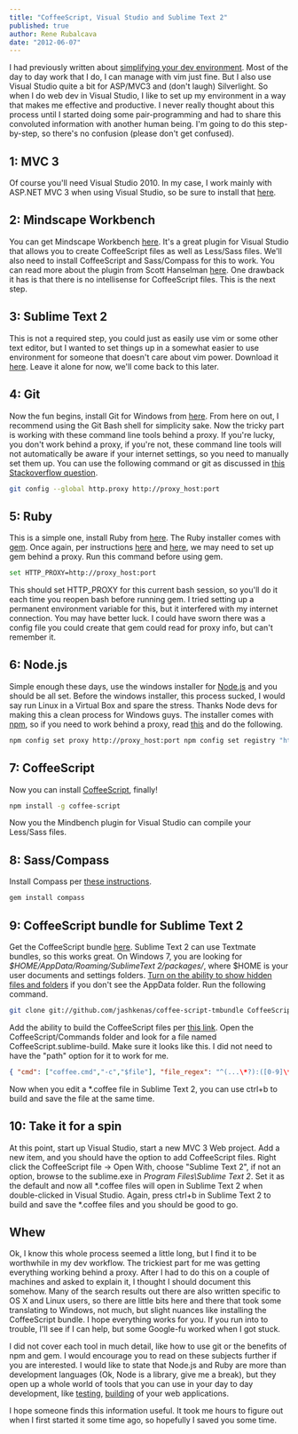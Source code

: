 ```yaml
---
title: "CoffeeScript, Visual Studio and Sublime Text 2"
published: true
author: Rene Rubalcava
date: "2012-06-07"
---
```


I had previously written about [simplifying your dev environment](https://odoe.net/blog/?p=200). Most of the day to day work that I do, I can manage with vim just fine. But I also use Visual Studio quite a bit for ASP/MVC3 and (don't laugh) Silverlight. So when I do web dev in Visual Studio, I like to set up my environment in a way that makes me effective and productive. I never really thought about this process until I started doing some pair-programming and had to share this convoluted information with another human being. I'm going to do this step-by-step, so there's no confusion (please don't get confused).

## 1: MVC 3

Of course you'll need Visual Studio 2010. In my case, I work mainly with ASP.NET MVC 3 when using Visual Studio, so be sure to install that [here](http://www.asp.net/mvc/mvc3).

## 2: Mindscape Workbench

You can get Mindscape Workbench [here](http://www.mindscapehq.com/products/web-workbench). It's a great plugin for Visual Studio that allows you to create CoffeeScript files as well as Less/Sass files. We'll also need to install CoffeeScript and Sass/Compass for this to work. You can read more about the plugin from Scott Hanselman [here](http://www.hanselman.com/blog/CoffeeScriptSassAndLESSSupportForVisualStudioAndASPNETWithTheMindscapeWebWorkbench.aspx). One drawback it has is that there is no intellisense for CoffeeScript files. This is the next step.

## 3: Sublime Text 2

This is not a required step, you could just as easily use vim or some other text editor, but I wanted to set things up in a somewhat easier to use environment for someone that doesn't care about vim power. Download it [here](http://www.sublimetext.com/2). Leave it alone for now, we'll come back to this later.

## 4: Git

Now the fun begins, install Git for Windows from [here](http://git-scm.com/downloads). From here on out, I recommend using the Git Bash shell for simplicity sake. Now the tricky part is working with these command line tools behind a proxy. If you're lucky, you don't work behind a proxy, if you're not, these command line tools will not automatically be aware if your internet settings, so you need to manually set them up. You can use the following command or git as discussed in [this Stackoverflow question](http://stackoverflow.com/questions/128035/how-do-i-pull-from-a-git-repository-through-an-http-proxy).

```bash
git config --global http.proxy http://proxy_host:port
```

## 5: Ruby

This is a simple one, install Ruby from [here](http://rubyinstaller.org/). The Ruby installer comes with [gem](http://rubygems.org/). Once again, per instructions [here](http://stackoverflow.com/questions/4418/how-do-i-update-ruby-gems-from-behind-a-proxy-isa-ntlm) and [here](http://www.nigelthorne.com/2007/02/how-to-update-gems-from-behind-proxy.html), we may need to set up gem behind a proxy. Run this command before using gem.

```bash
set HTTP_PROXY=http://proxy_host:port
```

This should set HTTP_PROXY for this current bash session, so you'll do it each time you reopen bash before running gem. I tried setting up a permanent environment variable for this, but it interfered with my internet connection. You may have better luck. I could have sworn there was a config file you could create that gem could read for proxy info, but can't remember it.

## 6: Node.js

Simple enough these days, use the windows installer for [Node.js](http://nodejs.org/) and you should be all set. Before the windows installer, this process sucked, I would say run Linux in a Virtual Box and spare the stress. Thanks Node devs for making this a clean process for Windows guys. The installer comes with [npm](http://npmjs.org/), so if you need to work behind a proxy, read [this](https://github.com/isaacs/npm/issues/2119) and do the following.

```bash
npm config set proxy http://proxy_host:port npm config set registry "http://registry.npmjs.org/"
```

## 7: CoffeeScript

Now you can install [CoffeeScript](http://coffeescript.org/), finally!

```bash
npm install -g coffee-script
```

Now you the Mindbench plugin for Visual Studio can compile your Less/Sass files.

## 8: Sass/Compass

Install Compass per [these instructions](http://thesassway.com/beginner/getting-started-with-sass-and-compass).

```bash
gem install compass
```

## 9: CoffeeScript bundle for Sublime Text 2

Get the CoffeeScript bundle [here](https://github.com/jashkenas/coffee-script-tmbundle). Sublime Text 2 can use Textmate bundles, so this works great. On Windows 7, you are looking for _$HOME/AppData/Roaming/SublimeText 2/packages/_, where $HOME is your user documents and settings folders. [Turn on the ability to show hidden files and folders](http://windows.microsoft.com/en-us/windows-vista/Show-hidden-files) if you don't see the AppData folder. Run the following command.

```bash
git clone git://github.com/jashkenas/coffee-script-tmbundle CoffeeScript
```

Add the ability to build the CoffeeScript files per [this link](http://www.feanorian.net/site/sublime_text_and_coffeescript). Open the CoffeeScript/Commands folder and look for a file named CoffeeScript.sublime-build. Make sure it looks like this. I did not need to have the "path" option for it to work for me.

```json
{ "cmd": ["coffee.cmd","-c","$file"], "file_regex": "^(...\*?):([0-9]\*):?([0-9]\*)", "selector": "source.coffee" }
```

Now when you edit a \*.coffee file in Sublime Text 2, you can use ctrl+b to build and save the file at the same time.

## 10: Take it for a spin

At this point, start up Visual Studio, start a new MVC 3 Web project. Add a new item, and you should have the option to add CoffeeScript files. Right click the CoffeeScript file -> Open With, choose "Sublime Text 2", if not an option, browse to the sublime.exe in _Program Files\\Sublime Text 2_. Set it as the default and now all \*.coffee files will open in Sublime Text 2 when double-clicked in Visual Studio. Again, press ctrl+b in Sublime Text 2 to build and save the \*.coffee files and you should be good to go.

## Whew

Ok, I know this whole process seemed a little long, but I find it to be worthwhile in my dev workflow. The trickiest part for me was getting everything working behind a proxy. After I had to do this on a couple of machines and asked to explain it, I thought I should document this somehow. Many of the search results out there are also written specific to OS X and Linux users, so there are little bits here and there that took some translating to Windows, not much, but slight nuances like installing the CoffeeScript bundle. I hope everything works for you. If you run into to trouble, I'll see if I can help, but some Google-fu worked when I got stuck.

I did not cover each tool in much detail, like how to use git or the benefits of npm and gem. I would encourage you to read on these subjects further if you are interested. I would like to state that Node.js and Ruby are more than development languages (Ok, Node is a library, give me a break), but they open up a whole world of tools that you can use in your day to day development, like [testing](https://github.com/pivotal/jasmine-gem), [building](http://requirejs.org/docs/node.html) of your web applications.

I hope someone finds this information useful. It took me hours to figure out when I first started it some time ago, so hopefully I saved you some time.
